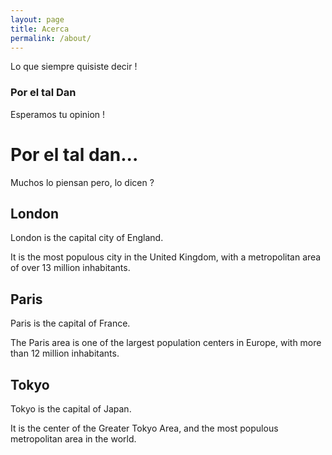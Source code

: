 ```yaml
---
layout: page
title: Acerca
permalink: /about/
---
```


Lo que siempre quisiste decir !

### Por el tal Dan

Esperamos tu opinion !


<link rel="stylesheet" href="http://www.w3schools.com/lib/w3.css">

<div class="w3-container w3-orange">
  <h1>Por el tal dan...</h1>
  <p>Muchos lo piensan pero, lo dicen ?</p>
</div>

<div class="w3-row-padding">

<div class="w3-third">
  <h2>London</h2>
  <p>London is the capital city of England.</p>
  <p>It is the most populous city in the United Kingdom,
  with a metropolitan area of over 13 million inhabitants.</p>
</div>

<div class="w3-third">
  <h2>Paris</h2>
  <p>Paris is the capital of France.</p>
  <p>The Paris area is one of the largest population centers in Europe,
  with more than 12 million inhabitants.</p>
</div>

<div class="w3-third">
  <h2>Tokyo</h2>
  <p>Tokyo is the capital of Japan.</p>
  <p>It is the center of the Greater Tokyo Area,
  and the most populous metropolitan area in the world.</p>
</div>

</div>

